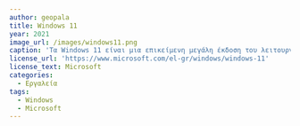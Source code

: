 ```yaml
---
author: geopala
title: Windows 11
year: 2021
image_url: /images/windows11.png
caption: 'Τα Windows 11 είναι μια επικείμενη μεγάλη έκδοση του λειτουργικού συστήματος Windows NT που αναπτύχθηκε από τη Microsoft. Θεωρείται ότι είναι ο διάδοχος των Windows 10.'
license_url: 'https://www.microsoft.com/el-gr/windows/windows-11'
license_text: Microsoft
categories:
  - Εργαλεία
tags:
  - Windows
  - Microsoft
---
```

